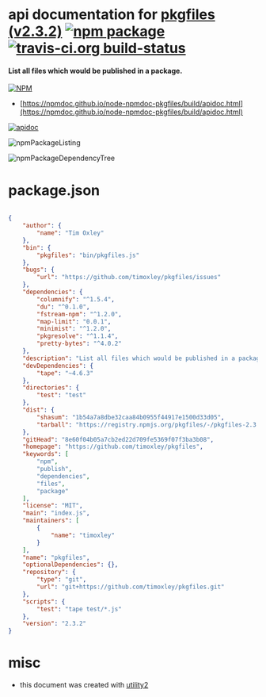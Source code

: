 # api documentation for  [pkgfiles (v2.3.2)](https://github.com/timoxley/pkgfiles)  [![npm package](https://img.shields.io/npm/v/npmdoc-pkgfiles.svg?style=flat-square)](https://www.npmjs.org/package/npmdoc-pkgfiles) [![travis-ci.org build-status](https://api.travis-ci.org/npmdoc/node-npmdoc-pkgfiles.svg)](https://travis-ci.org/npmdoc/node-npmdoc-pkgfiles)
#### List all files which would be published in a package.

[![NPM](https://nodei.co/npm/pkgfiles.png?downloads=true&downloadRank=true&stars=true)](https://www.npmjs.com/package/pkgfiles)

- [https://npmdoc.github.io/node-npmdoc-pkgfiles/build/apidoc.html](https://npmdoc.github.io/node-npmdoc-pkgfiles/build/apidoc.html)

[![apidoc](https://npmdoc.github.io/node-npmdoc-pkgfiles/build/screenCapture.buildCi.browser.%252Ftmp%252Fbuild%252Fapidoc.html.png)](https://npmdoc.github.io/node-npmdoc-pkgfiles/build/apidoc.html)

![npmPackageListing](https://npmdoc.github.io/node-npmdoc-pkgfiles/build/screenCapture.npmPackageListing.svg)

![npmPackageDependencyTree](https://npmdoc.github.io/node-npmdoc-pkgfiles/build/screenCapture.npmPackageDependencyTree.svg)



# package.json

```json

{
    "author": {
        "name": "Tim Oxley"
    },
    "bin": {
        "pkgfiles": "bin/pkgfiles.js"
    },
    "bugs": {
        "url": "https://github.com/timoxley/pkgfiles/issues"
    },
    "dependencies": {
        "columnify": "^1.5.4",
        "du": "^0.1.0",
        "fstream-npm": "^1.2.0",
        "map-limit": "0.0.1",
        "minimist": "^1.2.0",
        "pkgresolve": "^1.1.4",
        "pretty-bytes": "^4.0.2"
    },
    "description": "List all files which would be published in a package.",
    "devDependencies": {
        "tape": "~4.6.3"
    },
    "directories": {
        "test": "test"
    },
    "dist": {
        "shasum": "1b54a7a8dbe32caa84b0955f44917e1500d33d05",
        "tarball": "https://registry.npmjs.org/pkgfiles/-/pkgfiles-2.3.2.tgz"
    },
    "gitHead": "8e60f04b05a7cb2ed22d709fe5369f07f3ba3b08",
    "homepage": "https://github.com/timoxley/pkgfiles",
    "keywords": [
        "npm",
        "publish",
        "dependencies",
        "files",
        "package"
    ],
    "license": "MIT",
    "main": "index.js",
    "maintainers": [
        {
            "name": "timoxley"
        }
    ],
    "name": "pkgfiles",
    "optionalDependencies": {},
    "repository": {
        "type": "git",
        "url": "git+https://github.com/timoxley/pkgfiles.git"
    },
    "scripts": {
        "test": "tape test/*.js"
    },
    "version": "2.3.2"
}
```



# misc
- this document was created with [utility2](https://github.com/kaizhu256/node-utility2)
